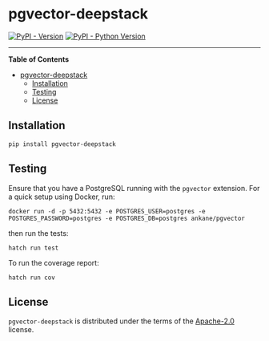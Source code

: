 # pgvector-deepstack

[![PyPI - Version](https://img.shields.io/pypi/v/pgvector-deepstack.svg)](https://pypi.org/project/pgvector-deepstack)
[![PyPI - Python Version](https://img.shields.io/pypi/pyversions/pgvector-deepstack.svg)](https://pypi.org/project/pgvector-deepstack)

---

**Table of Contents**

- [pgvector-deepstack](#pgvector-deepstack)
  - [Installation](#installation)
  - [Testing](#testing)
  - [License](#license)

## Installation

```console
pip install pgvector-deepstack
```

## Testing

Ensure that you have a PostgreSQL running with the `pgvector` extension. For a quick setup using Docker, run:
```
docker run -d -p 5432:5432 -e POSTGRES_USER=postgres -e POSTGRES_PASSWORD=postgres -e POSTGRES_DB=postgres ankane/pgvector
```

then run the tests:

```console
hatch run test
```

To run the coverage report:

```console
hatch run cov
```

## License

`pgvector-deepstack` is distributed under the terms of the [Apache-2.0](https://spdx.org/licenses/Apache-2.0.html) license.
